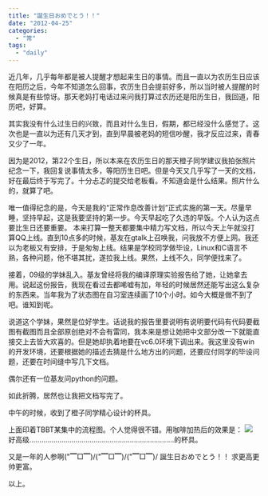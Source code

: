 ```yaml
---
title: "誕生日おめでとう！！"
date: "2012-04-25"
categories: 
  - "常"
tags: 
  - "daily"
---
```


近几年，几乎每年都是被人提醒才想起来生日的事情。而且一直以为农历生日应该在阳历之后，今年不知道怎么回事，农历生日会提前好多，所以当时被人提醒的时候真是有些惊讶。那天老妈打电话过来问我打算过农历还是阳历生日，我回道，阳历吧，好算。

其实我没有什么过生日的兴致，而且对什么生日，假期，都已经没什么感觉了。这次也是一直以为还有几天才到，直到早晨被老妈的短信吵醒，我才反应过来，青春又少了一年。

因为是2012，第22个生日，所以本来在农历生日的那天橙子同学建议我拍张照片纪念一下，我回复说事情太多，等阳历生日吧。但是今天又几乎写了一天的文档，好在最后终于写完了。十分忐忑的提交给老板看。不知道会是什么结果。照片什么的，就算了吧。

唯一值得纪念的是，今天是我的“正常作息改善计划”正式实施的第一天。尽量早睡，坚持早起，这是我要坚持的第一步。今天早起吃了久违的早饭。个人认为这点要比生日还要重要。 本来打算一整天都要集中精力写文档，所以今天上午就没打算QQ上线。直到10点多的时候，基友在gtalk上召唤我，问我放不方便上网。我还以为老板又有安排，于是匆匆上线。结果是学校同学做毕设，Linux和C语言不熟，各种问题，他不堪其扰，遂拉我上线。果然，上线不久，同学便找来了。

接着，09级的学妹乱入。基友曾经将我的编译原理实验报告给了她，让她拿去用。说起这份报告，我现在看过去都唏嘘有加，年轻的时候居然还能写出这么复杂的东西来。当年我为了状态图在自习室连续画了10个小时。如今大概是做不到了吧。谁知到呢。

说道这个学妹，果然是位好学生。话说我的报告里要说明有说明要代码有代码要截图有截图而且全部原创绝对不会有雷同，我本来是想让她把中文部分改一下就能直接交上去皆大欢喜的。但是她却执着地要在vc6.0环境下调出来。我这里没有win的开发环境，还要根据她的描述去猜是什么地方出的问题，还要应付同学的毕设问题，还要在时间缝中写几下文档。

偶尔还有一位基友问python的问题。

如此折腾，居然也让我把文档写完了。

中午的时候，收到了橙子同学精心设计的杯具。

上面印着TBBT某集中的流程图。个人觉得很不错。用咖啡加热后的效果是： ![](https://ws2.sinaimg.cn/large/006tKfTcgy1ftulsk2ilxj30ri0kmq4z.jpg) 好高级………………………………………………………………的杯具。

又是一年的人参啊("▔□▔)/("▔□▔)/("▔□▔)/ 誕生日おめでとう！！ 求更高更帅更富。

以上。
